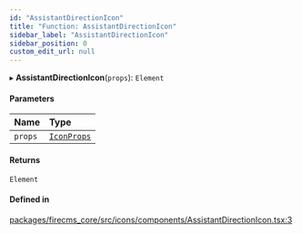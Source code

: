 ```yaml
---
id: "AssistantDirectionIcon"
title: "Function: AssistantDirectionIcon"
sidebar_label: "AssistantDirectionIcon"
sidebar_position: 0
custom_edit_url: null
---
```


▸ **AssistantDirectionIcon**(`props`): `Element`

#### Parameters

| Name | Type |
| :------ | :------ |
| `props` | [`IconProps`](../types/IconProps.md) |

#### Returns

`Element`

#### Defined in

[packages/firecms_core/src/icons/components/AssistantDirectionIcon.tsx:3](https://github.com/FireCMSco/firecms/blob/d45f3739/packages/firecms_core/src/icons/components/AssistantDirectionIcon.tsx#L3)
